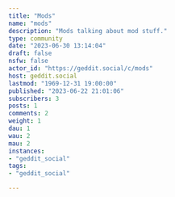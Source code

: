 ```yaml
---
title: "Mods" 
name: "mods"
description: "Mods talking about mod stuff."
type: community
date: "2023-06-30 13:14:04"
draft: false
nsfw: false
actor_id: "https://geddit.social/c/mods"
host: geddit.social
lastmod: "1969-12-31 19:00:00"
published: "2023-06-22 21:01:06"
subscribers: 3
posts: 1
comments: 2
weight: 1
dau: 1
wau: 2
mau: 2
instances:
- "geddit_social"
tags: 
- "geddit_social"

---
```


